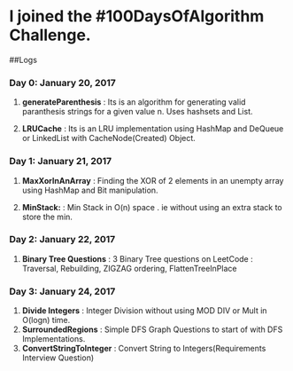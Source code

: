 # I joined the #100DaysOfAlgorithm Challenge. 

##Logs 

### Day 0: January 20, 2017 
1) **generateParenthesis** : Its is an algorithm for generating valid paranthesis strings for a given value n. Uses hashsets and List.

2) **LRUCache** : Its is an LRU implementation using HashMap and DeQueue or LinkedList with CacheNode(Created) Object.

### Day 1: January 21, 2017 
1) **MaxXorInAnArray** : Finding the XOR of 2 elements in an unempty array using HashMap and Bit manipulation.

2) **MinStack:** : Min Stack in O(n) space . ie without using an extra stack to store the min.

### Day 2: January 22, 2017 
1) **Binary Tree Questions** : 3 Binary Tree questions on LeetCode :  Traversal, Rebuilding, ZIGZAG ordering, FlattenTreeInPlace


### Day 3: January 24, 2017 
1) **Divide Integers** : Integer Division without using MOD DIV or Mult in O(logn) time.
2) **SurroundedRegions** : Simple DFS Graph Questions to start of with DFS Implementations.
3) **ConvertStringToInteger** : Convert String to Integers(Requirements Interview Question)





